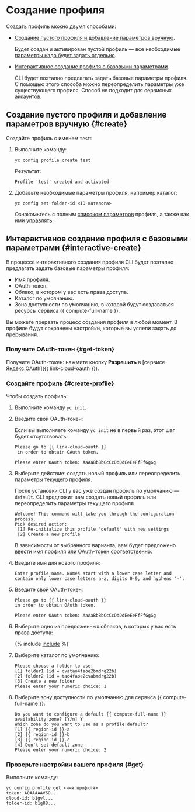 # Создание профиля


Создать профиль можно двумя способами:
- [Создание пустого профиля и добавление параметров вручную](#create).
    
    Будет создан и активирован пустой профиль — все необходимые [параметры надо будет задать отдельно](manage-properties.md).
- [Интерактивное создание профиля с базовыми параметрами](#interactive-create).
    
    CLI будет поэтапно предлагать задать базовые параметры профиля. С помощью этого способа можно переопределить параметры уже существующего профиля. Способ не подходит для сервисных аккаунтов.

## Создание пустого профиля и добавление параметров вручную {#create}

Создайте профиль с именем `test`:
1. Выполните команду: 
   
   ```
   yc config profile create test
   ```
   
   Результат:
   
   ```
   Profile 'test' created and activated
   ```
   
   
1. Добавьте необходимые параметры профиля, например каталог: 
    
    ```
    yc config set folder-id <ID каталога>
    ```
    
    Ознакомьтесь с полным [списоком параметров](../../concepts/core-properties.md) профиля, а также как ими [управлять](manage-properties.md).

## Интерактивное создание профиля с базовыми параметрами {#interactive-create}



В процессе интерактивного создания профиля CLI будет поэтапно предлагать задать базовые параметры профиля: 
- Имя профиля.
- OAuth-токен.
- Облако, в котором у вас есть права доступа.
- Каталог по умолчанию.
- Зона доступности по умолчанию, в которой будут создаваться ресурсы сервиса {{ compute-full-name }}.

Вы можете прервать процесс создания профиля в любой момент. В профиле будут сохранены настройки, которые вы успели задать до прерывания.

### Получите OAuth-токен {#get-token}

Получите OAuth-токен: нажмите кнопку **Разрешить** в [сервисе Яндекс.OAuth]({{ link-cloud-oauth }}). 

### Создайте профиль {#create-profile}

Чтобы создать профиль: 
1. Выполните команду `yc init`. 
1. Введите свой OAuth-токен:

    Если вы выполняете команду `yc init` не в первый раз, этот шаг будет отсутствовать.

    ```
    Please go to {{ link-cloud-oauth }}
     in order to obtain OAuth token.
    
    Please enter OAuth token: AaAaBbBbCcCcDdDdEeEeFfFfGgGg
    ```
1. Выберите действие: создать новый профиль или переопределить параметры текущего профиля.
    
    После установки CLI у вас уже создан профиль по умолчанию — `default`. CLI предложит вам создать новый профиль или переопределить параметры текущего профиля.
    
    ```
    Welcome! This command will take you through the configuration process.
    Pick desired action:
     [1] Re-initialize this profile 'default' with new settings
     [2] Create a new profile
    ```
    
    В зависимости от выбранного варианта, вам будет предложено ввести имя профиля или OAuth-токен соответственно.  
1. Введите имя для нового профиля:

    ```
    Enter profile name. Names start with a lower case letter and contain only lower case letters a-z, digits 0-9, and hyphens '-':
    ```
1. Введите свой OAuth-токен: 

    ```
    Please go to {{ link-cloud-oauth }}
    in order to obtain OAuth token.
    
    Please enter OAuth token: AaAaBbBbCcCcDdDdEeEeFfFfGgGg
    ```
1. Выберите одно из предложенных облаков, в которых у вас есть права доступа:

    {% include [include](../../../_includes/cli/choose-cloud.md) %}
	
1. Выберите каталог по умолчанию:

    ```
    Please choose a folder to use:
    [1] folder1 (id = cvatao4faoe2bmdrg22b)
    [2] folder2 (id = tao4faoe2cvabmdrg22b)
    [3] Create a new folder
    Please enter your numeric choice: 1
    ```
1. Выберите зону доступности по умолчанию для сервиса {{ compute-full-name }}:

    ```
    Do you want to configure a default {{ compute-full-name }} availability zone? [Y/n] Y
    Which zone do you want to use as a profile default?
    [1] {{ region-id }}-a
    [2] {{ region-id }}-b
    [3] {{ region-id }}-c
    [4] Don't set default zone
    Please enter your numeric choice: 2
    ```
    
### Проверьте настройки вашего профиля {#get}

Выполните команду:
 
```
yc config profile get <имя профиля>
token: AQAAAAAV6O...
cloud-id: b1gvl...
folder-id: b1g88...
```


